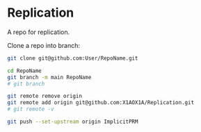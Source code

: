 # Replication

A repo for replication.

Clone a repo into branch:

```bash
git clone git@github.com:User/RepoName.git

cd RepoName
git branch -m main RepoName
# git branch

git remote remove origin
git remote add origin git@github.com:X1AOX1A/Replication.git
# git remote -v

git push --set-upstream origin ImplicitPRM
```